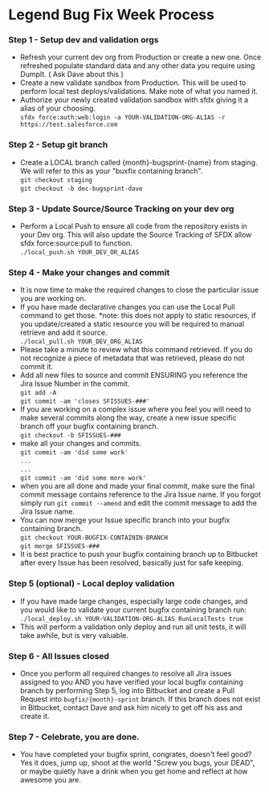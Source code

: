 
# Legend Bug Fix Week Process

### Step 1 - Setup dev and validation orgs

* Refresh your current dev org from Production or create a new one.  Once refreshed populate standard data and 
any other data you require using DumpIt. ( Ask Dave about this )
* Create a new validate sandbox from Production. This will be used to perform local test deploys/validations. Make note of what you named it.
* Authorize your newly created validation sandbox with sfdx giving it a alias of your choosing.  
``sfdx force:auth:web:login -a YOUR-VALIDATION-ORG-ALIAS -r https://test.salesforce.com``


### Step 2 - Setup git branch

* Create a LOCAL branch called {month}-bugsprint-{name} from staging.  We will refer to this as your "buxfix containing branch".    
``git checkout staging``     
``git checkout -b dec-bugsprint-dave`` 

### Step 3 - Update Source/Source Tracking on your dev org

* Perform a Local Push to ensure all code from the repository exists in your Dev org.  This will also update the Source Tracking of SFDX allow sfdx force:source:pull to function.  
``./local_push.sh YOUR_DEV_OR_ALIAS``

### Step 4 - Make your changes and commit
* It is now time to make the required changes to close the particular issue you are working on.
* If you have made declarative changes you can use the  Local Pull command to get those.  *note: this does not apply to static resources, if you update/created a static resource you will be required to manual retrieve and add it source.  
``./local_pull.sh YOUR_DEV_ORG_ALIAS``
* Please take a minute to review what this command retrieved.  If you do not recognize a piece of metadata that was retrieved, please do not commit it.
* Add all new files to source and commit ENSURING you reference the Jira Issue Number in the commit.  
``git add -A``  
``git commit -am 'closes SFISSUES-###'``  
* If you are working on a complex issue where you feel you will need to make several commits along the way, create a new issue specific branch off your bugfix containing branch.  
``git checkout -b SFISSUES-###``  
* make all your changes and commits.  
``git commit -am 'did some work'``  
``...``  
``...``  
``git commit -am 'did some more work'``
* when you are all done and made your final commit, make sure the final commit message contains reference to the Jira Issue name.  If you forgot simply run ``git commit --amend`` and edit the commit message to add the Jira Issue name.
* You can now merge your Issue specific branch into your bugfix containing branch.  
``git checkout YOUR-BUGFIX-CONTAININ-BRANCH``  
``git merge SFISSUES-###``
* It is best practice to push your bugfix containing branch up to Bitbucket after every Issue has been resolved, basically just for safe keeping.

### Step 5 (optional) - Local deploy validation

* If you have made large changes, especially large code changes, and you would like to validate your current bugfix containing branch run:  
``./local_deploy.sh YOUR-VALIDATION-ORG-ALIAS RunLocalTests true``
* This will perform a validation only deploy and run all unit tests, it will take awhile, but is very valuable.

### Step 6 - All Issues closed
* Once you perform all required changes to resolve all Jira issues assigned to you AND you have verified your local bugfix containing branch by performing Step 5, log into Bitbucket and create a Pull Request
into ``bugfix/{month}-sprint`` branch.  If this branch does not exist in Bitbucket, contact Dave and ask him nicely to get off his ass and create it.

### Step 7 - Celebrate, you are done.
* You have completed your bugfix sprint, congrates, doesn't feel good? Yes it does, jump up, shoot at the world "Screw you bugs, your DEAD", or maybe quietly have a drink when you get home and reflect at how awesome you are.